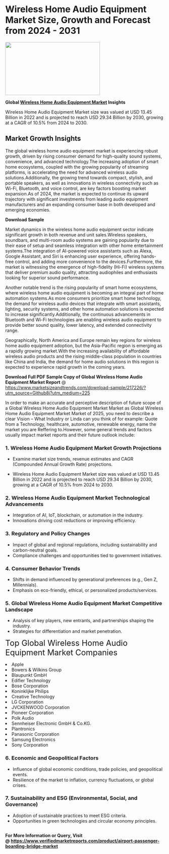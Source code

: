 <H1>Wireless Home Audio Equipment Market Size, Growth and Forecast from 2024 - 2031</H1><img class="aligncenter size-medium wp-image-584254" src="https://thirdeyenews.in/wp-content/uploads/2024/09/Global-Market-Research-300x168.jpeg" alt="" width="300" height="168" /><p><strong>Global&nbsp;<a href="https://www.marketsizeandtrends.com/download-sample/217226/?utm_source=Github8j?utm_medium=225">Wireless Home Audio Equipment Market</a> Insights</strong></p><p>Wireless Home Audio Equipment Market size was valued at USD 13.45 Billion in 2022 and is projected to reach USD 29.34 Billion by 2030, growing at a CAGR of 10.5% from 2024 to 2030.</p><p><h2>Market Growth Insights</h2> <p>The global wireless home audio equipment market is experiencing robust growth, driven by rising consumer demand for high-quality sound systems, convenience, and advanced technology.The increasing adoption of smart home ecosystems, coupled with the growing popularity of streaming platforms, is accelerating the need for advanced wireless audio solutions.Additionally, the growing trend towards compact, stylish, and portable speakers, as well as innovations in wireless connectivity such as Wi-Fi, Bluetooth, and voice control, are key factors boosting market expansion.As of 2024, the market is expected to continue its upward trajectory with significant investments from leading audio equipment manufacturers and an expanding consumer base in both developed and emerging economies.</p> <p><strong>Download Sample</strong></p> <p>Market dynamics in the wireless home audio equipment sector indicate significant growth in both revenue and unit sales.Wireless speakers, soundbars, and multi-room audio systems are gaining popularity due to their ease of setup and seamless integration with other home entertainment systems.The integration of AI-powered voice assistants such as Alexa, Google Assistant, and Siri is enhancing user experience, offering hands-free control, and adding more convenience to the devices.Furthermore, the market is witnessing the emergence of high-fidelity (Hi-Fi) wireless systems that deliver premium audio quality, attracting audiophiles and enthusiasts looking for superior sound performance.</p> <p>Another notable trend is the rising popularity of smart home ecosystems, where wireless home audio equipment is becoming an integral part of home automation systems.As more consumers prioritize smart home technology, the demand for wireless audio devices that integrate with smart assistants, lighting, security systems, and other home automation solutions is expected to increase significantly.Additionally, the continuous advancements in Bluetooth and Wi-Fi technologies are enabling wireless audio equipment to provide better sound quality, lower latency, and extended connectivity range.</p> <p>Geographically, North America and Europe remain key regions for wireless home audio equipment adoption, but the Asia-Pacific region is emerging as a rapidly growing market.With the increasing availability of affordable wireless audio products and the rising middle-class population in countries like China and India, the demand for home audio solutions in this region is expected to experience rapid growth in the coming years.</p> <p><span class=""><strong>Download Full PDF Sample Copy of Global Wireless Home Audio Equipment Market Report</strong> @ <a href="https://www.marketsizeandtrends.com/download-sample/217226/?utm_source=Github8j?utm_medium=225" target="_blank">https://www.marketsizeandtrends.com/download-sample/217226/?utm_source=Github8j?utm_medium=225</a></span></p><p>In order to make an accurate and perceptive description of future scope of a Global&nbsp;Wireless Home Audio Equipment Market Market as Global&nbsp;Wireless Home Audio Equipment Market Market of 2025, you need to describe a clear Vision &ndash; What Industry or Linda can you think of for example: Quote from a Technology, healthcare, automotive, renewable energy, name the market you are Reffering to.However, some general trends and factors usually impact market reports and their future outlook include:</p><h3>1.&nbsp;<strong>Wireless Home Audio Equipment Market Growth Projections</strong></h3><ul><li>Examine market size trends, revenue estimates and CAGR (Compounded Annual Growth Rate) projections.</li><li><p>Wireless Home Audio Equipment Market size was valued at USD 13.45 Billion in 2022 and is projected to reach USD 29.34 Billion by 2030, growing at a CAGR of 10.5% from 2024 to 2030.</p></li></ul><h3>2.&nbsp;<strong>Wireless Home Audio Equipment Market Technological Advancements</strong></h3><ul><li>Integration of AI, IoT, blockchain, or automation in the industry.</li><li>Innovations driving cost reductions or improving efficiency.</li></ul><h3>3.&nbsp;<strong>Regulatory and Policy Changes</strong></h3><ul><li>Impact of global and regional regulations, including sustainability and carbon-neutral goals.</li><li>Compliance challenges and opportunities tied to government initiatives.</li></ul><h3>4.&nbsp;<strong>Consumer Behavior Trends</strong></h3><ul><li>Shifts in demand influenced by generational preferences (e.g., Gen Z, Millennials).</li><li>Emphasis on eco-friendly, ethical, or personalized products/services.</li></ul><h3>5.&nbsp;<strong>Global Wireless Home Audio Equipment Market Competitive Landscape</strong></h3><ul><li>Analysis of key players, new entrants, and partnerships shaping the industry.</li><li>Strategies for differentiation and market penetration.</li></ul><p data-pm-slice="1 1 []"><span style="color: inherit; font-family: inherit; font-size: 25px;">Top Global Wireless Home Audio Equipment Market Companies</span></p><div class="" data-test-id=""><p><li>Apple</li><li> Bowers & Wilkins Group</li><li> Blaupunkt GmbH</li><li> Edifier Technology</li><li> Bose Corporation</li><li> Koninklijke Philips</li><li> Creative Technology</li><li> LG Corporation</li><li> JVCKENWOOD Corporation</li><li> Pioneer Corporation</li><li> Polk Audio</li><li> Sennheiser Electronic GmbH & Co.KG.</li><li> Plantronics</li><li> Panasonic Corporation</li><li> Samsung Electronics</li><li> Sony Corporation</li></p></div><h3>6.&nbsp;<strong>Economic and Geopolitical Factors</strong></h3><ul><li>Influence of global economic conditions, trade policies, and geopolitical events.</li><li>Resilience of the market to inflation, currency fluctuations, or global crises.</li></ul><h3>7.&nbsp;<strong>Sustainability and ESG (Environmental, Social, and Governance)</strong></h3><ul><li>Adoption of sustainable practices to meet ESG criteria.</li><li>Opportunities in green technologies and circular economy principles.</li></ul><h2><strong style="font-size: 14px;">For More Information or Query, Visit @&nbsp;</strong><a style="background-color: #ffffff; font-size: 14px;" href="https://www.marketsizeandtrends.com/report/wireless-home-audio-equipment-market/" target="_blank">https://www.verifiedmarketreports.com/product/airport-passenger-boarding-bridge-market</a></h2>